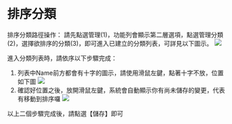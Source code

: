 # 排序分類
排序分類路徑操作：
請先點選管理(1)，功能列會顯示第二層選項，點選管理分類(2)，選擇欲排序的分類(3)，即可進入已建立的分類列表，可詳見以下圖示。
![](https://i.imgur.com/NzjZ5JS.png)

進入分類列表時，請依序以下步驟完成：
1. 列表中Name前方都會有十字的圖示，請使用滑鼠左鍵，點著十字不放，位置如下圖
![](https://i.imgur.com/vFPJMjz.png)
2. 確認好位置之後，放開滑鼠左鍵，系統會自動顯示你有尚未儲存的變更，代表有移動到排序囉
![](https://i.imgur.com/UkBIcVV.png)

以上二個步驟完成後，請點選【儲存】即可
